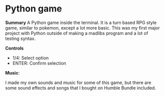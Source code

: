# Python game

**Summary**
A Python game inside the terminal. It is a turn based RPG style game, similar to pokemon, except a lot more basic.
This was my first major project with Python outside of making a madlibs program and a lot of testing syntax.

**Controls**

- 1/4: Select option
- ENTER: Confirm selection

**Music**:

I made my own sounds and music for some of this game, but there are some sound effects and songs that I bought on Humble Bundle included.
